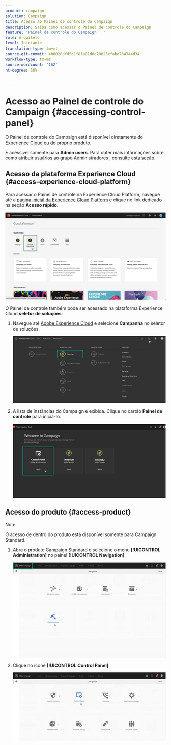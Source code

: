 ```yaml
---
product: campaign
solution: Campaign
title: Acesso ao Painel de controle do Campaign
description: Saiba como acessar o Painel de controle do Campaign
feature: 'Painel de controle do Campaign   '
role: Arquiteto
level: Iniciante
translation-type: tm+mt
source-git-commit: 4b8020dfd5d1f81a81d0e20025cfabe734744d34
workflow-type: tm+mt
source-wordcount: '162'
ht-degree: 30%

---
```



# Acesso ao Painel de controle do Campaign {#accessing-control-panel}

O Painel de controle do Campaign está disponível diretamente do Experience Cloud ou do próprio produto.

É acessível somente para **Admin users**. Para obter mais informações sobre como atribuir usuários ao grupo Administradores , consulte [esta seção](../../discover/using/managing-permissions.md).

## Acesso da plataforma Experience Cloud {#access-experience-cloud-platform}

Para acessar o Painel de controle na Experience Cloud Platform, navegue até a [página inicial da Experience Cloud Platform](https://experiencecloud.adobe.com/) e clique no link dedicado na seção **Acesso rápido**.

![](assets/do-not-localize/quickaccess.png)

O Painel de controle também pode ser acessado na plataforma Experience Cloud **seletor de soluções**:

1. Navegue até [Adobe Experience Cloud](https://experiencecloud.adobe.com/) e selecione **Campanha** no seletor de soluções.

   ![](assets/do-not-localize/control_panel_access1.png)

1. A lista de instâncias do Campaign é exibida. Clique no cartão **Painel de controle** para iniciá-lo.

   ![](assets/do-not-localize/control_panel_access2.png)

## Acesso do produto {#access-product}

>[!NOTE]
>
>O acesso de dentro do produto está disponível somente para Campaign Standard.

1. Abra o produto Campaign Standard e selecione o menu **[!UICONTROL Administration]** no painel **[!UICONTROL Navigation]**.

   ![](assets/control_panel_access3.png)

1. Clique no ícone **[!UICONTROL Control Panel]**.

   ![](assets/control_panel_access4.png)
